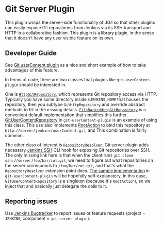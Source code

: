 Git Server Plugin
=================

This plugin wraps the server-side functionality of JGit so that other plugins can easily expose
Git repositories from Jenkins via its SSH transport and HTTP in a collaborative fashion.
This plugin is a library plugin, in the sense that it doesn't have any user visible feature on its own.

## Developer Guide

See [Git userContent plugin](https://plugins.jenkins.io/git-userContent) as a nice and short example of how to take advantages of this feature.

In terms of code, there are two classes that plugins like `git-userContent-plugin` should be interested in.

One is
[`HttpGitRepository`](https://github.com/jenkinsci/git-server-plugin/blob/master/src/main/java/org/jenkinsci/plugins/gitserver/HttpGitRepository.java),
which represents Git repository access via HTTP.
Typically you have some directory inside `$JENKINS_HOME` that houses the repository, then you subtype `GitHttpRepository` and override abstract methods to fill in the missing details.
[`FileBackedHttpGitRepository`](https://github.com/jenkinsci/git-server-plugin/blob/master/src/main/java/org/jenkinsci/plugins/gitserver/FileBackedHttpGitRepository.java)
is a convenient default implementation that simplifies this further.
[GitUserContentRepository](https://github.com/jenkinsci/git-userContent-plugin/blob/master/src/main/java/org/jenkinsci/plugins/gitUserContent/GitUserContentRepository.java)
in `git-userContent-plugin` is an example of using this class. This use
also implements
[RootAction](https://wiki.jenkins-ci.org/display/JENKINS/Action+and+its+family+of+subtypes#Actionanditsfamilyofsubtypes-RootAction)
to bind this repository at `http://server/jenkins/userContent.git`, and
This combination is fairly common.

The other class of interest is [`RepositoryResolver`](https://github.com/jenkinsci/git-server-plugin/blob/master/src/main/java/org/jenkinsci/plugins/gitserver/RepositoryResolver.java).
Git server plugin adds necessary [Jenkins SSH](https://wiki.jenkins-ci.org/display/JENKINS/Jenkins+SSH) CLI hook for exposing Git repositories over SSH.
The only missing link here is that when the client runs `git clone ssh://server/foo/bar/zot.git`,
we need to figure out what repositories on the server corresponds to `/foo/bar/zot.git`, and that's what the `RepositoryResolver` extension point does.
[The sample implementation](https://github.com/jenkinsci/git-userContent-plugin/blob/master/src/main/java/org/jenkinsci/plugins/gitUserContent/GitUserContentRepositorySSHAccess.java) in `git-userContent-plugin` will be hopefully self-explanatory.
In this case, `GitUserContentRepository` is a singleton (because it's `RootAction`), so we inject that and basically just delegate the calls to it.

## Reporting issues

Use [Jenkins Bugtracker](https://issues.jenkins-ci.org/) to report issues or feature requests
(project = `JENKINS`, component = `git-server-plugin`).
